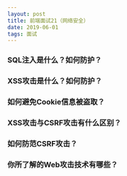 ```yaml
---
layout: post
title: 前端面试21（网络安全）
date: 2019-06-01
tags: 面试
---
```


### SQL注入是什么？如何防护？

### XSS攻击是什么？如何防护？

### 如何避免Cookie信息被盗取？

### XSS攻击与CSRF攻击有什么区别？

### 如何防范CSRF攻击？

### 你所了解的Web攻击技术有哪些？